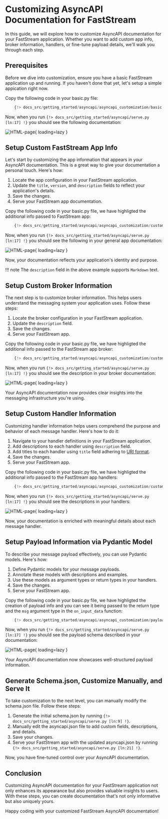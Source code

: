 # Customizing AsyncAPI Documentation for FastStream

In this guide, we will explore how to customize AsyncAPI documentation for your FastStream application. Whether you want to add custom app info, broker information, handlers, or fine-tune payload details, we'll walk you through each step.

## Prerequisites

Before we dive into customization, ensure you have a basic FastStream application up and running. If you haven't done that yet, let's setup a simple appication right now.

Copy the following code in your basic.py file:

```python linenums="1"
    {!> docs_src/getting_started/asyncapi/asyncapi_customization/basic.py !}
```

Now, when you run ```{!> docs_src/getting_started/asyncapi/serve.py [ln:17] !}``` you should see the following documentation:

![HTML-page](../../../assets/img/AsyncAPI-basic-html-short.png){ loading=lazy }

## Setup Custom FastStream App Info

Let's start by customizing the app information that appears in your AsyncAPI documentation. This is a great way to give your documentation a personal touch. Here's how:

1. Locate the app configuration in your FastStream application.
1. Update the `title`, `version`, and `description` fields to reflect your application's details.
1. Save the changes.
1. Serve your FastStream app documentation.

Copy the following code in your basic.py file, we have highligted the additional info passed to FastStream app:

```python linenums="1" hl_lines="6-15"
    {!> docs_src/getting_started/asyncapi/asyncapi_customization/custom_info.py !}
```

Now, when you run ```{!> docs_src/getting_started/asyncapi/serve.py [ln:17] !}``` you should see the following in your general app documentation:

![HTML-page](../../../assets/img/AsyncAPI-custom-info.png){ loading=lazy }

Now, your documentation reflects your application's identity and purpose.

!!! note
    The ```description``` field in the above example supports ```Markdown``` text.

## Setup Custom Broker Information

The next step is to customize broker information. This helps users understand the messaging system your application uses. Follow these steps:

1. Locate the broker configuration in your FastStream application.
1. Update the `description` field.
1. Save the changes.
1. Serve your FastStream app.

Copy the following code in your basic.py file, we have highligted the additional info passed to the FastStream app broker:

```python linenums="1" hl_lines="5"
    {!> docs_src/getting_started/asyncapi/asyncapi_customization/custom_broker.py !}
```

Now, when you run ```{!> docs_src/getting_started/asyncapi/serve.py [ln:17] !}``` you should see the description in your broker documentation:

![HTML-page](../../../assets/img/AsyncAPI-custom-broker.png){ loading=lazy }

Your AsyncAPI documentation now provides clear insights into the messaging infrastructure you're using.

## Setup Custom Handler Information

Customizing handler information helps users comprehend the purpose and behavior of each message handler. Here's how to do it:

1. Navigate to your handler definitions in your FastStream application.
1. Add descriptions to each handler using `description` field.
1. Add titles to each handler using `title` field adhering to [URI format](https://datatracker.ietf.org/doc/html/rfc3986).
1. Save the changes.
1. Serve your FastStream app.

Copy the following code in your basic.py file, we have highligted the additional info passed to the FastStream app handlers:

```python linenums="1" hl_lines="8-13"
    {!> docs_src/getting_started/asyncapi/asyncapi_customization/custom_handler.py !}
```

Now, when you run ```{!> docs_src/getting_started/asyncapi/serve.py [ln:17] !}``` you should see the descriptions in your handlers:

![HTML-page](../../../assets/img/AsyncAPI-custom-handler.png){ loading=lazy }

Now, your documentation is enriched with meaningful details about each message handler.

## Setup Payload Information via Pydantic Model

To describe your message payload effectively, you can use Pydantic models. Here's how:

1. Define Pydantic models for your message payloads.
1. Annotate these models with descriptions and examples.
1. Use these models as argument types or return types in your handlers.
1. Save the changes.
1. Serve your FastStream app.

Copy the following code in your basic.py file, we have highligted the creation of payload info and you can see it being passed to the return type and the `msg` argument type in the `on_input_data` function:

```python linenums="1" hl_lines="7-10 19"
    {!> docs_src/getting_started/asyncapi/asyncapi_customization/payload_info.py !}
```

Now, when you run ```{!> docs_src/getting_started/asyncapi/serve.py [ln:17] !}``` you should see the payload schema described in your documentation:

![HTML-page](../../../assets/img/AsyncAPI-payload-info.png){ loading=lazy }

Your AsyncAPI documentation now showcases well-structured payload information.

## Generate Schema.json, Customize Manually, and Serve It

To take customization to the next level, you can manually modify the schema.json file. Follow these steps:

1. Generate the initial schema.json by running ```{!> docs_src/getting_started/asyncapi/serve.py [ln:9] !}```.
1. Manually edit the asyncapi.json file to add custom fields, descriptions, and details.
1. Save your changes.
1. Serve your FastStream app with the updated asyncapi.json by running ```{!> docs_src/getting_started/asyncapi/serve.py [ln:21] !}```.

Now, you have fine-tuned control over your AsyncAPI documentation.

## Conclusion

Customizing AsyncAPI documentation for your FastStream application not only enhances its appearance but also provides valuable insights to users. With these steps, you can create documentation that's not only informative but also uniquely yours.

Happy coding with your customized FastStream AsyncAPI documentation!
